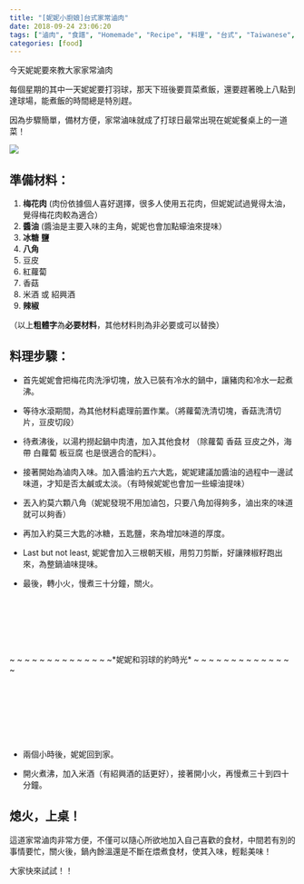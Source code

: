 ```yaml
---
title: "[妮妮小廚娘]台式家常滷肉"
date: 2018-09-24 23:06:20
tags: ["滷肉", "食譜", "Homemade", "Recipe", "料理", "台式", "Taiwanese", "Cuisine", "料理", "Pork stew", "Pork", "梅花肉", "家常"]
categories: [food]
---
```


今天妮妮要來教大家家常滷肉

每個星期的其中一天妮妮要打羽球，那天下班後要買菜煮飯，還要趕著晚上八點到達球場，能煮飯的時間總是特別趕。

因為步驟簡單，備材方便，家常滷味就成了打球日最常出現在妮妮餐桌上的一道菜！

![](https://nininanaa.me/images/pork-stew-revised2.jpg)
<!--more-->

## 準備材料：

1. **梅花肉** (肉份依據個人喜好選擇，很多人使用五花肉，但妮妮試過覺得太油，覺得梅花肉較為適合）
1. **醬油** (醬油是主要入味的主角，妮妮也會加點蠔油來提味）
1. **冰糖** **鹽**
1. **八角**
1. 豆皮
1. 紅蘿蔔
1. 香菇
1. 米酒 或 紹興酒
1. **辣椒**

（以上**粗體字**為**必要材料**，其他材料則為非必要或可以替換）

## 料理步驟：

- 首先妮妮會把梅花肉洗淨切塊，放入已裝有冷水的鍋中，讓豬肉和冷水一起煮沸。

- 等待水滾期間，為其他材料處理前置作業。（將蘿蔔洗清切塊，香菇洗清切片，豆皮切段）

- 待煮沸後，以湯杓撈起鍋中肉渣，加入其他食材 （除蘿蔔 香菇 豆皮之外，海帶 白蘿蔔 板豆腐 也是很適合的配料）。

- 接著開始為滷肉入味。加入醬油約五六大匙，妮妮建議加醬油的過程中一邊試味道，才知是否太鹹或太淡。（有時候妮妮也會加一些蠔油提味）

- 丟入約莫六顆八角（妮妮發現不用加滷包，只要八角加得夠多，滷出來的味道就可以夠香）

- 再加入約莫三大匙的冰糖，五匙鹽，來為增加味道的厚度。

- Last but not least, 妮妮會加入三根朝天椒，用剪刀剪斷，好讓辣椒籽跑出來，為整鍋滷味提味。

- 最後，轉小火，慢煮三十分鐘，關火。

<div style="padding-top:100px;padding-bottom:116px">~ ~ ~ ~ ~ ~ ~ ~ ~ ~ ~ ~ ~ ~*妮妮和羽球的約時光* ~ ~ ~ ~ ~ ~ ~ ~ ~ ~ ~ ~ ~ ~</div>

- 兩個小時後，妮妮回到家。

- 開火煮沸，加入米酒（有紹興酒的話更好），接著開小火，再慢煮三十到四十分鐘。

## 熄火，上桌！

這道家常滷肉非常方便，不僅可以隨心所欲地加入自己喜歡的食材，中間若有別的事情要忙，關火後，鍋內餘溫還是不斷在煨煮食材，使其入味，輕鬆美味！

大家快來試試！！
